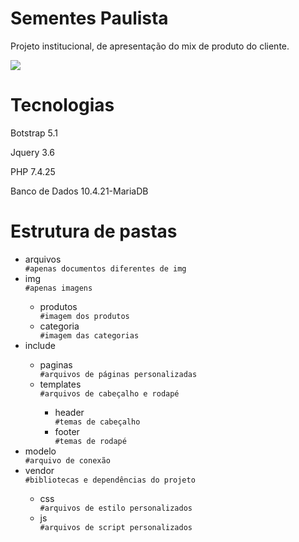 <h1>Sementes Paulista</h1>
<p>Projeto institucional, de apresentação do mix de produto do cliente.</p>
<p>
<img src="http://img.shields.io/static/v1?label=STATUS&message=EM%20DESENVOLVIMENTO&color=GREEN&style=for-the-badge"/>
</p>
<h1>Tecnologias</h1>
<p>Botstrap 5.1</p>
<p>Jquery 3.6</p>
<p>PHP 7.4.25</p>
<p>Banco de Dados 10.4.21-MariaDB</p>
<h1>Estrutura de pastas</h1>
<ul>
<li>arquivos</li>
<code>#apenas documentos diferentes de img</code>
<li>img</li>
<code>#apenas imagens</code>
<ul>
<li>produtos</li>
<code>#imagem dos produtos</code>
<li>categoria</li>
<code>#imagem das categorias</code>
</ul>
<li>include</li>
<ul>
<li>paginas</li>
<code>#arquivos de páginas personalizadas</code>
<li>templates</li>
<code>#arquivos de cabeçalho e rodapé</code>
<ul>
<li>header</li>
<code>#temas de cabeçalho</code>
<li>footer</li>
<code>#temas de rodapé</code>
</ul>
</ul>
<li>modelo</li>
<code>#arquivo de conexão</code>
<li>vendor</li>
<code>#bibliotecas e dependências do projeto</code>
<ul>
<li>css</li>
<code>#arquivos de estilo personalizados</code>
<li>js</li>
<code>#arquivos de script personalizados</code>
</ul>
